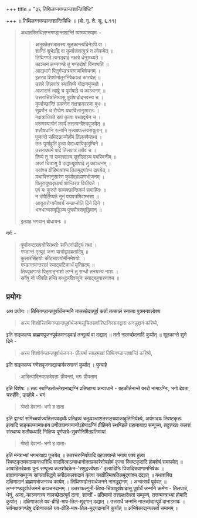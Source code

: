 +++
title = "३६ तिथिलग्नगण्डान्तशान्तिविधिः"

+++
॥ तिथिलग्नगण्डान्तशान्तिविधिः ॥ (बो. गृ. शे. सू. ६.११) 

> अथातस्तिथिलग्नगण्डान्तशान्तिं व्याख्यास्यामः - 
>
>> अभुक्तेतरजातस्य सूतकान्त्यदिनेऽपि वा ।  
शान्तिं शुभेऽह्नि वा कुर्यात्तावत्पुत्रं न लोकयेत् ॥  
तिथिगण्डे त्वनड्वाहं नक्षत्रे धेनुरुच्यते ।  
काञ्चनं लग्नगण्डे तु गण्डदोषो विनश्यति ॥  
आद्यभागे पितुर्गण्डत्रयाणामभिषेचनम् ।  
इतरत्र शिशोर्मातुरभिषेकञ्च कारयेत् ॥  
उत्तरे तिलपात्र स्यात्तिष्ये गोदानमुच्यते ।  
अजादानं त्वाष्ट्रे च पूर्वाषाढ़े च काञ्चनम् ॥  
उत्तराचित्रतिष्यासु पूर्वाषाढोद्भवस्य च ।  
कुर्याच्छान्तिं प्रयत्नेन नक्षत्राकारजां बुधः ॥  
सुवर्णेन च रौप्येण यथावित्तानुसारतः ।  
नक्षत्राधिपते रूपं कृत्वा वस्त्रद्वयेन च ।  
वरुणस्यार्चनं कार्यं तत्तन्मन्त्रैश्चपूजयेत् ॥  
शतौषधानि रत्नानि मृत्त्वक्पल्लवसंयुतान् ॥  
पूजान्ते समिदन्नाज्यैर्होमं तिलयवैम्तथा ।  
ततः पूर्णाहुतिं हुत्वा वेदाध्यायिकुदुम्बिने ॥  
उत्तराप्रथमे पादे तिलपात्रं तथैव च ।  
तिष्ये तु गां सवत्साञ्च सुशीलाञ्च पयस्विनीम् ॥  
अजां चित्रासु वै दद्यात्पूर्वाषाढे तु काञ्चनम् ।  
यवांश्च व्रीहिमाषांश्च तिलमुद्गांश्च दापयेत् ॥  
यथावित्तानुसारेण कुर्याद्ब्राह्मणभोजनम् ।  
पितुरायुष्यवृध्यर्थं शान्तिरत्र विधीयते ।  
एवं यः कुरुते सम्यक्छान्तिकर्म समाहितः ॥  
न दोषैर्लिप्यते नूनं पद्मपत्रमिवाम्भसा ॥  
आयुरारोग्यमैश्वर्यं सम्प्राप्नोति दिने दिने ।  
धनधान्यसमृद्धिञ्च पुत्रपौत्रसमृद्धिमान् ॥ 
>
> इत्याह भगवान् बोधायनः ॥

गर्गः - 

> पूर्णानन्दाख्ययोस्तिथ्योः सन्धिर्नाडीद्वयं तथा ।  
गण्डान्तं मृत्युदं जन्म यात्रोद्वाहव्रतादिषु ॥  
कुलारसिंहयोः कीटचापयोर्मीनमेषयोः ।  
गण्डान्तमन्तरालं स्याद्घटिकार्धं मृतिप्रदम् ॥  
तिथ्यृक्षगण्डे पितृमातृनाशो लग्ने तु सन्धौ तनयस्य नाशः ।  
सर्वेषु नो जीवति हन्ति बन्धूञ्जीवन्पुनः स्याद्बहुवारणाश्च ॥

## प्रयोगः

अथ प्रयोगः ॥ तिथिगण्डान्तपूर्वार्धजन्मनि नालच्छेदात्पूर्वं कर्ता तत्कालं स्नात्वा पुत्रमनवलोक्य 

> अस्य शिशोस्तिथिगण्डान्तपूर्वार्धजन्मसूचितसर्वारिष्टनिरसनद्वारा अनडुद्दानं करिष्ये, 

इति सङ्कल्प्य ब्राह्मणपूजनपूर्वकमनड्वाहं तन्मूल्यं वा दद्यात् ॥ ततो नालच्छेदनादि कुर्यात् ॥ सूतकान्ते शुभे दिने - 

> अस्य शिशोर्गण्डान्तपूर्वार्धजनन॰ प्रीत्यर्थं सग्रहमखां तिथिगण्डान्तशान्तिं करिष्ये,

इति सङ्कल्प्य गणेशपूजनाद्याचार्यवरणान्तं कुर्यात् । पुण्याहे 

> आदित्यादिनवग्रहदेवताः प्रीयन्तां, भगः प्रीयताम्

इति विशेषः ॥ ततः स्थण्डिलोल्लेखनाद्यग्निं प्रतिष्ठाप्य अन्वाधाने - ग्रहकीर्तनान्ते वरदो नामाऽग्निः, भगो देवता, चरुर्हविः, उपहोमे - भगं 

> श्रेष्ठो देवानां॰ भगो ह दाता

इति द्वाभ्यां समिच्चर्वाज्यतिलयवद्रव्यैः प्रतिद्रव्यं चतुःपञ्चाशतसङ्ख्याकाहुतिभिर्यक्ष्ये, अर्यमादयः स्विष्टकृतः इत्यादि सङ्कल्प्यान्वाधाय प्रणीताप्रणयनान्तेऽग्रेणाऽग्निं व्रीहिमये स्थण्डिले ग्रहानाबाह्य सम्पूज्य, तदुत्तरतः कलशं संस्थाप्य शतौषध्यादि निक्षिप्य पूर्णपात्रे-सुवर्णनिर्मितप्रतिमायां 

> श्रेष्ठो देवानां॰ भगो ह दाता॰

इति मन्त्राभ्यां भगमावाह्य पूजयेत् ॥ ततश्चरुनिर्वापादि ग्रहपक्वान्ते भगाय पक्वं हुत्वा स्विष्टकृतमवदायान्तःपरिधि सादयित्वाऽन्वाधानोक्तप्रकारेणोपहोमं कृत्वा स्विष्टकृदादि होमशेषं समापयेत् ॥ आवाहितदेवताः पुनः सम्पूज्य कलशोदकेन–'समुद्रज्येष्ठाः॰' इत्यादिभिः पित्रादित्रयाणामभिषेकः । ब्राह्मणान्सम्पूज्य सांगतासिद्धये सपीठकलशदानं कृत्वा यवव्रीहिमाषतिलमुद्गांश्च दद्यात् ॥ यथाशक्ति दक्षिणादानं ब्राह्मणभोजनञ्च कार्यम् । तिथिगण्डोत्तरार्धजनने नानडुद्दानम् । अन्यत्सर्वं पूर्ववत् ॥ लग्नगण्डपूर्वार्धजनने काञ्चनदानम् । उत्तराफल्गुनी-तिष्य-चित्रापूर्वाषाढासु पूर्वार्धे जन्मनि क्रमेण - तिलपात्रं, धेनुं, अजां, काञ्चनञ्च नालच्छेदात्पूर्वं दत्वा, शान्तीं - प्रतिमायां तत्तन्नक्षदेवतां सम्पूज्य, तत्तन्मन्त्राभ्यां होमादि कुर्यात् । दक्षिणाकाले यव-व्रीहि-माष-तिल-मुद्गान् दद्यात् । उत्तरार्धे जन्मनि नालच्छेदात्पूर्वं दानाऽभावः । सर्वनक्षत्रगण्डेषु दक्षिणाकाले यव-व्रीहि-माष-तिल-मुद्गदानानि कुर्यात् ॥ अभिषेकाद्यन्यत्सर्वं समानम् ॥